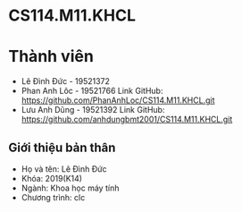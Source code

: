 # CS114.M11.KHCL
# Thành viên
-  Lê Đình Đức  - 19521372
-  Phan Anh Lôc - 19521766
    Link GitHub: https://github.com/PhanAnhLoc/CS114.M11.KHCL.git
-  Lưu Anh Dũng - 19521392
    Link GitHub: https://github.com/anhdungbmt2001/CS114.M11.KHCL.git
## Giới thiệu bản thân
- Họ và tên: Lê Đình Đức
- Khóa: 2019(K14)
- Ngành: Khoa học máy tính
- Chương trình: clc
